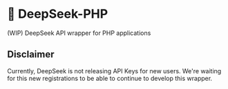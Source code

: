 # 🐋 DeepSeek-PHP
(WIP) DeepSeek API wrapper for PHP applications

## Disclaimer
Currently, DeepSeek is not releasing API Keys for new users. We're waiting for this new registrations to be able to continue to develop this wrapper.